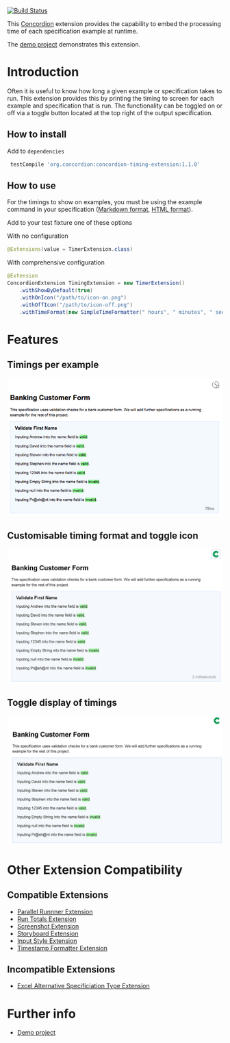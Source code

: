 [![Build Status](https://travis-ci.org/concordion/concordion-timing-extension.svg?branch=master)](https://travis-ci.org/concordion/concordion-timing-extension)

This [Concordion](http://www.concordion.org) extension provides the capability to embed the processing time
of each specification example at runtime.

The [demo project](https://github.com/concordion/concordion-timing-extension-demo) demonstrates this extension.

# Introduction

Often it is useful to know how long a given example or specification takes to run. This extension provides this by printing the
timing to screen for each example and specification that is run. The functionality can be toggled on or off via a toggle button located at the top
right of the output specification.

## How to install

Add to `dependencies`

```groovy
 testCompile 'org.concordion:concordion-timing-extension:1.1.0'
```
## How to use

For the timings to show on examples, you must be using the example command in your specification ([Markdown format](http://concordion.org/instrumenting/java/markdown/#example-command), [HTML format](http://concordion.org/instrumenting/java/html/#example-command)).

Add to your test fixture one of these options

With no configuration

```java
@Extensions(value = TimerExtension.class)
```

With comprehensive configuration

```java
@Extension
ConcordionExtension TimingExtension = new TimerExtension()
    .withShowByDefault(true)
    .withOnIcon("/path/to/icon-on.png")
    .withOffIcon("/path/to/icon-off.png")
    .withTimeFormat(new SimpleTimeFormatter(" hours", " minutes", " seconds", " milliseconds"));
```

# Features

## Timings per example

 ![Example timing](images/example-timing.png)


## Customisable timing format and toggle icon

 ![Customised Example](images/customised-example.jpg)

## Toggle display of timings

 ![Customised Example](images/toggle-display.jpg)


# Other Extension Compatibility 

##  Compatible Extensions

- [Parallel Runnner Extension](https://github.com/concordion/concordion-parallel-run-extension)
- [Run Totals Extension](https://github.com/concordion/concordion-parallel-run-extension)
- [Screenshot Extension](https://github.com/concordion/concordion-screenshot-extension)
- [Storyboard Extension](https://github.com/concordion/concordion-storyboard-extension)
- [Input Style Extension](https://github.com/concordion/concordion-input-style-extension)
- [Timestamp Formatter Extension](https://github.com/concordion/concordion-timestamp-formatter-extension)

##  Incompatible Extensions

- [Excel Alternative Specificiation Type Extension](https://github.com/concordion/concordion-excel-extension/)


# Further info

<!-- * [Specification](https://github.com/concordion/concordion-timing-extension-demo/spec/spec/concordion/ext/storyboard/Storyboard.html) -->
<!-- * [API](http://concordion.github.io/concordion-storyboard-extension/api/index.html) -->
* [Demo project](https://github.com/concordion/concordion-timing-extension-demo)
